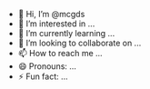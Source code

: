 - 👋 Hi, I’m @mcgds
- 👀 I’m interested in ...
- 🌱 I’m currently learning ...
- 💞️ I’m looking to collaborate on ...
- 📫 How to reach me ...
- 😄 Pronouns: ...
- ⚡ Fun fact: ...

<!---
mcgds/mcgds is a ✨ special ✨ repository because its `README.md` (this file) appears on your GitHub profile.
You can click the Preview link to take a look at your changes.
--->
